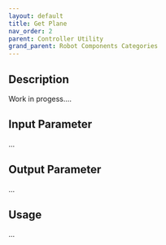 ```yaml
---
layout: default
title: Get Plane
nav_order: 2
parent: Controller Utility
grand_parent: Robot Components Categories
---
```


## Description

Work in progess....

## Input Parameter

...

## Output Parameter

...

## Usage

...
